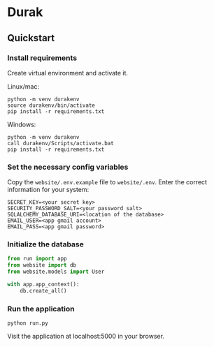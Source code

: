 # Durak

## Quickstart

### Install requirements

Create virtual environment and activate it.

Linux/mac:
```
python -m venv durakenv
source durakenv/bin/activate
pip install -r requirements.txt
```

Windows:
```
python -m venv durakenv
call durakenv/Scripts/activate.bat
pip install -r requirements.txt
```

### Set the necessary config variables

Copy the `website/.env.example` file to `website/.env`.
Enter the correct information for your system:

```
SECRET_KEY=<your secret key>
SECURITY_PASSWORD_SALT=<your password salt>
SQLALCHEMY_DATABASE_URI=<location of the database>
EMAIL_USER=<app gmail account>
EMAIL_PASS=<app gmail password>
```

### Initialize the database

```python
from run import app
from website import db
from website.models import User

with app.app_context():
    db.create_all()
```


### Run the application

```
python run.py
```

Visit the application at localhost:5000 in your browser.

